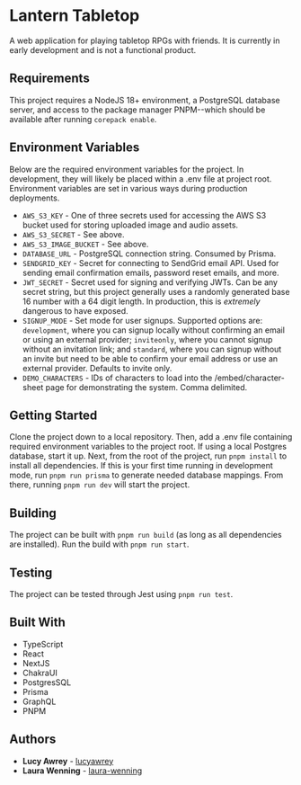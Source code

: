 # Lantern Tabletop
A web application for playing tabletop RPGs with friends. It is currently in early development and is not a functional product.

## Requirements
This project requires a NodeJS 18+ environment, a PostgreSQL database server, and access to the package manager PNPM--which should be available after running `corepack enable`.

## Environment Variables
Below are the required environment variables for the project. In development, they will likely be placed within a .env file at project root. Environment variables are set in various ways during production deployments.

* `AWS_S3_KEY` - One of three secrets used for accessing the AWS S3 bucket used for storing uploaded image and audio assets.
* `AWS_S3_SECRET` - See above.
* `AWS_S3_IMAGE_BUCKET` - See above.
* `DATABASE_URL` - PostgreSQL connection string. Consumed by Prisma.
* `SENDGRID_KEY` - Secret for connecting to SendGrid email API. Used for sending email confirmation emails, password reset emails, and more.
* `JWT_SECRET` - Secret used for signing and verifying JWTs. Can be any secret string, but this project generally uses a randomly generated base 16 number with a 64 digit length. In production, this is *extremely* dangerous to have exposed.
* `SIGNUP_MODE` - Set mode for user signups. Supported options are: `development`, where you can signup locally without confirming an email or using an external provider; `inviteonly`, where you cannot signup without an invitation link; and `standard`, where you can signup without an invite but need to be able to confirm your email address or use an external provider. Defaults to invite only.
* `DEMO_CHARACTERS` - IDs of characters to load into the /embed/character-sheet page for demonstrating the system. Comma delimited.

## Getting Started
Clone the project down to a local repository. Then, add a .env file containing required environment variables to the project root. If using a local Postgres database, start it up. Next, from the root of the project, run `pnpm install` to install all dependencies. 
If this is your first time running in development mode, run `pnpm run prisma` to generate needed database mappings. From there, running `pnpm run dev` will start the project.

## Building
The project can be built with `pnpm run build` (as long as all dependencies are installed). Run the build with `pnpm run start`.

## Testing
The project can be tested through Jest using `pnpm run test`.

## Built With
* TypeScript
* React
* NextJS
* ChakraUI
* PostgresSQL
* Prisma
* GraphQL
* PNPM

## Authors
* **Lucy Awrey** - [lucyawrey](https://github.com/lucyawrey)
* **Laura Wenning** - [laura-wenning](https://github.com/laura-wenning)
